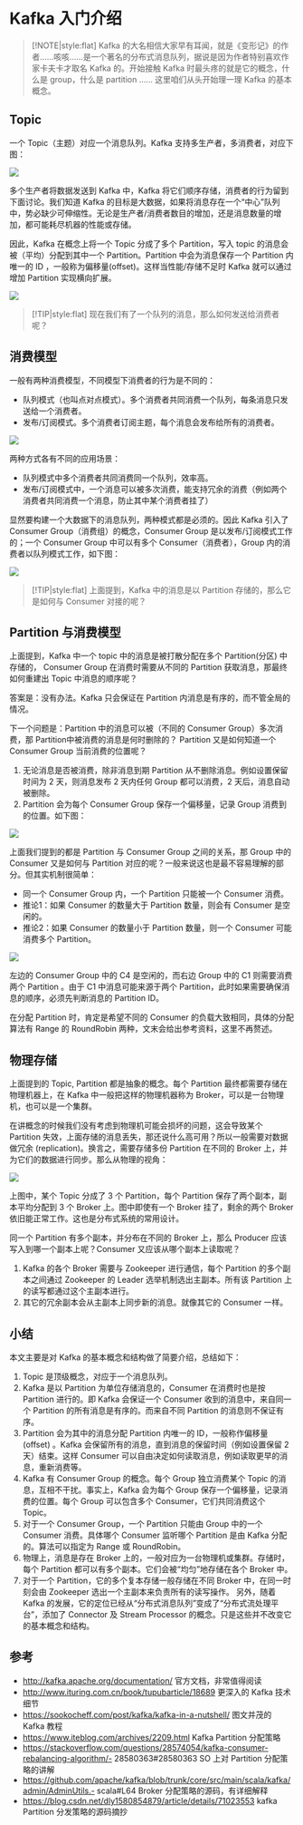 

# Kafka 入门介绍

> [!NOTE|style:flat]
> Kafka 的大名相信大家早有耳闻，就是《变形记》的作者……咳咳……是一个著名的分布式消息队列，据说是因为作者特别喜欢作家卡夫卡才取名 Kafka 的。开始接触 Kafka 时最头疼的就是它的概念，什么是 group，什么是 partition …… 这里咱们从头开始理一理 Kafka 的基本概念。


## Topic


一个 Topic（主题）对应一个消息队列。Kafka 支持多生产者，多消费者，对应下图：

![](./1.svg)

多个生产者将数据发送到 Kafka 中，Kafka 将它们顺序存储，消费者的行为留到下面讨论。我们知道 Kafka 的目标是大数据，如果将消息存在一个“中心”队列中，势必缺少可伸缩性。无论是生产者/消费者数目的增加，还是消息数量的增加，都可能耗尽机器的性能或存储。

因此，Kafka 在概念上将一个 Topic 分成了多个 Partition，写入 topic 的消息会被（平均）分配到其中一个 Partition。Partition 中会为消息保存一个 Partition 内唯一的 ID ，一般称为偏移量(offset)。这样当性能/存储不足时 Kafka 就可以通过增加 Partition 实现横向扩展。

![](./2.svg)

> [!TIP|style:flat]
> 现在我们有了一个队列的消息，那么如何发送给消费者呢？

## 消费模型

一般有两种消费模型，不同模型下消费者的行为是不同的：

- 队列模式（也叫点对点模式）。多个消费者共同消费一个队列，每条消息只发送给一个消费者。
- 发布/订阅模式。多个消费者订阅主题，每个消息会发布给所有的消费者。

![](./3.svg)

两种方式各有不同的应用场景：

- 队列模式中多个消费者共同消费同一个队列，效率高。
- 发布/订阅模式中，一个消息可以被多次消费，能支持冗余的消费（例如两个消费者共同消费一个消息，防止其中某个消费者挂了）


显然要构建一个大数据下的消息队列，两种模式都是必须的。因此 Kafka 引入了 Consumer Group（消费组）的概念，Consumer Group 是以发布/订阅模式工作的；一个 Consumer Group 中可以有多个 Consumer（消费者），Group 内的消费者以队列模式工作，如下图：


![](./4.svg)

> [!TIP|style:flat]
> 上面提到，Kafka 中的消息是以 Partition 存储的，那么它是如何与 Consumer 对接的呢？


## Partition 与消费模型

上面提到，Kafka 中一个 topic 中的消息是被打散分配在多个 Partition(分区) 中存储的， Consumer Group 在消费时需要从不同的 Partition 获取消息，那最终如何重建出 Topic 中消息的顺序呢？

答案是：没有办法。Kafka 只会保证在 Partition 内消息是有序的，而不管全局的情况。

下一个问题是：Partition 中的消息可以被（不同的 Consumer Group）多次消费，那 Partition中被消费的消息是何时删除的？ Partition 又是如何知道一个 Consumer Group 当前消费的位置呢？

1. 无论消息是否被消费，除非消息到期 Partition 从不删除消息。例如设置保留时间为 2 天，则消息发布 2 天内任何 Group 都可以消费，2 天后，消息自动被删除。
2. Partition 会为每个 Consumer Group 保存一个偏移量，记录 Group 消费到的位置。如下图：

![](./5.svg)


上面我们提到的都是 Partition 与 Consumer Group 之间的关系，那 Group 中的 Consumer 又是如何与 Partition 对应的呢？一般来说这也是最不容易理解的部分。但其实机制很简单：

- 同一个 Consumer Group 内，一个 Partition 只能被一个 Consumer 消费。
- 推论1：如果 Consumer 的数量大于 Partition 数量，则会有 Consumer 是空闲的。
- 推论2：如果 Consumer 的数量小于 Partition 数量，则一个 Consumer 可能消费多个 Partition。

![](./6.svg)

左边的 Consumer Group 中的 C4 是空闲的，而右边 Group 中的 C1 则需要消费两个 Partition 。由于 C1 中消息可能来源于两个 Partition，此时如果需要确保消息的顺序，必须先判断消息的 Partition ID。

在分配 Partition 时，肯定是希望不同的 Consumer 的负载大致相同，具体的分配算法有 Range 的 RoundRobin 两种，文末会给出参考资料，这里不再赘述。


## 物理存储


上面提到的 Topic, Partition 都是抽象的概念。每个 Partition 最终都需要存储在物理机器上，在 Kafka 中一般把这样的物理机器称为 Broker，可以是一台物理机，也可以是一个集群。

在讲概念的时候我们没有考虑到物理机可能会损坏的问题，这会导致某个 Partition 失效，上面存储的消息丢失，那还说什么高可用？所以一般需要对数据做冗余 (replication)。换言之，需要存储多份 Partition 在不同的 Broker 上，并为它们的数据进行同步。那么从物理的视角：

![](./7.svg)

上图中，某个 Topic 分成了 3 个 Partition，每个 Partition 保存了两个副本，副本平均分配到 3 个 Broker 上。图中即使有一个 Broker 挂了，剩余的两个 Broker 依旧能正常工作。这也是分布式系统的常用设计。

同一个 Partition 有多个副本，并分布在不同的 Broker 上，那么 Producer 应该写入到哪一个副本上呢？Consumer 又应该从哪个副本上读取呢？

1. Kafka 的各个 Broker 需要与 Zookeeper 进行通信，每个 Partition 的多个副本之间通过 Zookeeper 的 Leader 选举机制选出主副本。所有该 Partition 上的读写都通过这个主副本进行。
2. 其它的冗余副本会从主副本上同步新的消息。就像其它的 Consumer 一样。


## 小结

本文主要是对 Kafka 的基本概念和结构做了简要介绍，总结如下：

1. Topic 是顶级概念，对应于一个消息队列。
2. Kafka 是以 Partition 为单位存储消息的，Consumer 在消费时也是按 Partition 进行的。即 Kafka 会保证一个 Consumer 收到的消息中，来自同一个 Partition 的所有消息是有序的。而来自不同 Partition 的消息则不保证有序。
3. Partition 会为其中的消息分配 Partition 内唯一的 ID，一般称作偏移量(offset) 。Kafka 会保留所有的消息，直到消息的保留时间（例如设置保留 2 天）结束。这样 Consumer 可以自由决定如何读取消息，例如读取更早的消息，重新消费等。
4. Kafka 有 Consumer Group 的概念。每个 Group 独立消费某个 Topic 的消息，互相不干扰。事实上，Kafka 会为每个 Group 保存一个偏移量，记录消费的位置。每个 Group 可以包含多个 Consumer，它们共同消费这个 Topic。
5. 对于一个 Consumer Group，一个 Partition 只能由 Group 中的一个 Consumer 消费。具体哪个 Consumer 监听哪个 Partition 是由 Kafka 分配的。算法可以指定为 Range 或 RoundRobin。
6. 物理上，消息是存在 Broker 上的，一般对应为一台物理机或集群。存储时，每个 Partition 都可以有多个副本。它们会被“均匀”地存储在各个 Broker 中。
7. 对于一个 Partition，它的多个复本存储一般存储在不同 Broker 中，在同一时刻会由 Zookeeper 选出一个主副本来负责所有的读写操作。
另外，随着 Kafka 的发展，它的定位已经从“分布式消息队列”变成了“分布式流处理平台”，添加了 Connector 及 Stream Processor 的概念。只是这些并不改变它的基本概念和结构。


## 参考
- http://kafka.apache.org/documentation/ 官方文档，非常值得阅读
- http://www.ituring.com.cn/book/tupubarticle/18689 更深入的 Kafka 技术细节
- https://sookocheff.com/post/kafka/kafka-in-a-nutshell/ 图文并茂的 Kafka 教程
- https://www.iteblog.com/archives/2209.html Kafka Partition 分配策略
- https://stackoverflow.com/questions/28574054/kafka-consumer-rebalancing-algorithm/- 28580363#28580363 SO 上对 Partition 分配策略的讲解
- https://github.com/apache/kafka/blob/trunk/core/src/main/scala/kafka/admin/AdminUtils.- scala#L64 Broker 分配策略的源码，有详细解释
- https://blog.csdn.net/dly1580854879/article/details/71023553 kafka Partition 分发策略的源码摘抄
